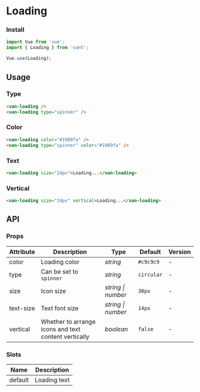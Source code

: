 # Loading

### Install

``` javascript
import Vue from 'vue';
import { Loading } from 'vant';

Vue.use(Loading);
```

## Usage

### Type

```html
<van-loading />
<van-loading type="spinner" />
```

### Color

```html
<van-loading color="#1989fa" />
<van-loading type="spinner" color="#1989fa" />
```

### Text

```html
<van-loading size="24px">Loading...</van-loading>
```

### Vertical

```html
<van-loading size="24px" vertical>Loading...</van-loading>
```

## API

### Props

| Attribute | Description | Type | Default | Version |
|------|------|------|------|------|
| color | Loading color | *string* | `#c9c9c9` | - |
| type | Can be set to `spinner` | *string* | `circular` | - |
| size | Icon size | *string \| number* | `30px` | - |
| text-size | Text font size | *string \| number* | `14px` | - |
| vertical | Whether to arrange icons and text content vertically | *boolean* | `false` | - |

### Slots

| Name | Description |
|------|------|
| default | Loading text |
